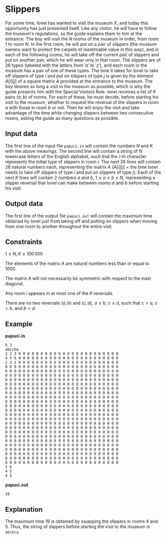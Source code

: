 # Slippers

For some time, Ionel has wanted to visit the museum $X$, and today this opportunity has just presented itself. Like any visitor, he will have to follow the museum's regulations, so the guide explains them to him at the entrance. The boy will visit the $N$ rooms of the museum in order, from room $1$ to room $N$. In the first room, he will put on a pair of slippers (the museum owners want to protect the carpets of inestimable value in this way), and in each of the following rooms, he will take off the current pair of slippers and put on another pair, which he will wear only in that room. The slippers are of $26$ types (labeled with the letters from $'a'$ to $'z'$), and each room in the museum has a pair of one of these types. The time it takes for Ionel to take off slippers of type $i$ and put on slippers of type $j$ is given by the element $A[i][j]$ of a square matrix $A$ provided at the entrance to the museum. The boy desires as long a visit in the museum as possible, which is why the guide presents him with the Special Visitors Rule. Ionel receives a list of $K$ pairs $(a, b)$ of rooms. For each of these, he must decide, before starting his visit to the museum, whether to request the reversal of the slippers in room $a$ with those in room $b$ or not. Then he will enjoy the visit and take advantage of the time while changing slippers between two consecutive rooms, asking the guide as many questions as possible.

## Input data

The first line of the input file `papuci.in` will contain the numbers $N$ and $K$ with the above meanings. The second line will contain a string of $N$ lowercase letters of the English alphabet, such that the $i$-th character represents the initial type of slippers in room $i$. The next $26$ lines will contain $26$ natural numbers each, representing the matrix $A$ ($A[i][j]$ = the time Ionel needs to take off slippers of type $i$ and put on slippers of type $j$). Each of the next $K$ lines will contain $2$ numbers $a$ and $b$, $1 \leq a \leq b \leq N$, representing a slipper reversal that Ionel can make between rooms $a$ and $b$ before starting his visit.

## Output data

The first line of the output file `papuci.out` will contain the maximum time obtained by Ionel just from taking off and putting on slippers when moving from one room to another throughout the entire visit.

## Constraints

$1 \leq N, K \leq 100\,000$

The elements of the matrix $A$ are natural numbers less than or equal to $1000$.

The matrix $A$ will not necessarily be symmetric with respect to the main diagonal.

Any room $i$ appears in at most one of the $K$ reversals.

There are no two reversals $(a,b)$ and $(c,d)$, $a \leq b$, $c \leq d$, such that $c > a$, $c < b$, and $b < d$.

## Example

**papuci.in** 
```
6 3
abccba
1 2 3 0 0 0 0 0 0 0 0 0 0 0 0 0 0 0 0 0 0 0 0 0 0 0
4 5 6 0 0 0 0 0 0 0 0 0 0 0 0 0 0 0 0 0 0 0 0 0 0 0
2 3 1 0 0 0 0 0 0 0 0 0 0 0 0 0 0 0 0 0 0 0 0 0 0 0
0 0 0 0 0 0 0 0 0 0 0 0 0 0 0 0 0 0 0 0 0 0 0 0 0 0
0 0 0 0 0 0 0 0 0 0 0 0 0 0 0 0 0 0 0 0 0 0 0 0 0 0
0 0 0 0 0 0 0 0 0 0 0 0 0 0 0 0 0 0 0 0 0 0 0 0 0 0
0 0 0 0 0 0 0 0 0 0 0 0 0 0 0 0 0 0 0 0 0 0 0 0 0 0
0 0 0 0 0 0 0 0 0 0 0 0 0 0 0 0 0 0 0 0 0 0 0 0 0 0
0 0 0 0 0 0 0 0 0 0 0 0 0 0 0 0 0 0 0 0 0 0 0 0 0 0
0 0 0 0 0 0 0 0 0 0 0 0 0 0 0 0 0 0 0 0 0 0 0 0 0 0
0 0 0 0 0 0 0 0 0 0 0 0 0 0 0 0 0 0 0 0 0 0 0 0 0 0
0 0 0 0 0 0 0 0 0 0 0 0 0 0 0 0 0 0 0 0 0 0 0 0 0 0
0 0 0 0 0 0 0 0 0 0 0 0 0 0 0 0 0 0 0 0 0 0 0 0 0 0
0 0 0 0 0 0 0 0 0 0 0 0 0 0 0 0 0 0 0 0 0 0 0 0 0 0
0 0 0 0 0 0 0 0 0 0 0 0 0 0 0 0 0 0 0 0 0 0 0 0 0 0
0 0 0 0 0 0 0 0 0 0 0 0 0 0 0 0 0 0 0 0 0 0 0 0 0 0
0 0 0 0 0 0 0 0 0 0 0 0 0 0 0 0 0 0 0 0 0 0 0 0 0 0
0 0 0 0 0 0 0 0 0 0 0 0 0 0 0 0 0 0 0 0 0 0 0 0 0 0
0 0 0 0 0 0 0 0 0 0 0 0 0 0 0 0 0 0 0 0 0 0 0 0 0 0
0 0 0 0 0 0 0 0 0 0 0 0 0 0 0 0 0 0 0 0 0 0 0 0 0 0
0 0 0 0 0 0 0 0 0 0 0 0 0 0 0 0 0 0 0 0 0 0 0 0 0 0
0 0 0 0 0 0 0 0 0 0 0 0 0 0 0 0 0 0 0 0 0 0 0 0 0 0
0 0 0 0 0 0 0 0 0 0 0 0 0 0 0 0 0 0 0 0 0 0 0 0 0 0
0 0 0 0 0 0 0 0 0 0 0 0 0 0 0 0 0 0 0 0 0 0 0 0 0 0
0 0 0 0 0 0 0 0 0 0 0 0 0 0 0 0 0 0 0 0 0 0 0 0 0 0
0 0 0 0 0 0 0 0 0 0 0 0 0 0 0 0 0 0 0 0 0 0 0 0 0 0
1 6
4 5
4 5
```

**papuci.out**
```
19
```

## Explanation

The maximum time $19$ is obtained by swapping the slippers in rooms $4$ and $5$. Thus, the string of slippers before starting the visit to the museum is `abcbca`.